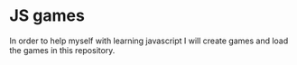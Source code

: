 # JS games
In order to help myself with learning javascript I will create games and load the games in this repository.
